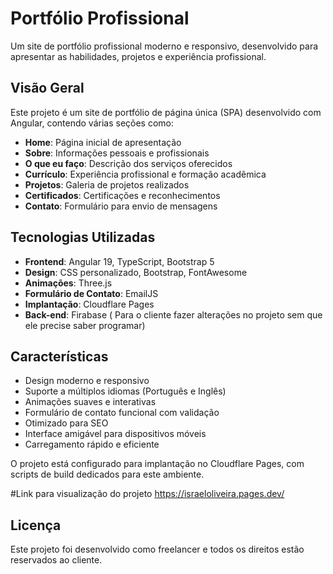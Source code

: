 # Portfólio Profissional 

Um site de portfólio profissional moderno e responsivo, desenvolvido para apresentar as habilidades, projetos e experiência profissional.

## Visão Geral

Este projeto é um site de portfólio de página única (SPA) desenvolvido com Angular, contendo várias seções como:

- **Home**: Página inicial de apresentação
- **Sobre**: Informações pessoais e profissionais
- **O que eu faço**: Descrição dos serviços oferecidos
- **Currículo**: Experiência profissional e formação acadêmica
- **Projetos**: Galeria de projetos realizados
- **Certificados**: Certificações e reconhecimentos
- **Contato**: Formulário para envio de mensagens

## Tecnologias Utilizadas

- **Frontend**: Angular 19, TypeScript, Bootstrap 5
- **Design**: CSS personalizado, Bootstrap, FontAwesome
- **Animações**: Three.js
- **Formulário de Contato**: EmailJS
- **Implantação**: Cloudflare Pages
- **Back-end**: Firabase ( Para o cliente fazer alterações no projeto sem que ele precise saber programar)
  

## Características

- Design moderno e responsivo
- Suporte a múltiplos idiomas (Português e Inglês)
- Animações suaves e interativas
- Formulário de contato funcional com validação
- Otimizado para SEO
- Interface amigável para dispositivos móveis
- Carregamento rápido e eficiente


O projeto está configurado para implantação no Cloudflare Pages, com scripts de build dedicados para este ambiente.


#Link para visualização do projeto
https://israeloliveira.pages.dev/


## Licença

Este projeto foi desenvolvido como freelancer e todos os direitos estão reservados ao cliente.
